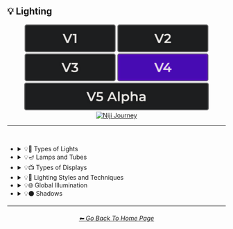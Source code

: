 <h2>💡 Lighting</h2>

<div align="center">

[<img src="/Images/Repo_Parts/Buttons/Version_Buttons/button_version_V1_inactive.webp?raw=true" alt="MidJourney V1" height="64" />](/Pages/MJ_V1/Style_Pages/Sphere/Lighting.md)
[<img src="/Images/Repo_Parts/Buttons/Version_Buttons/button_version_V2_inactive.webp?raw=true" alt="MidJourney V2" height="64" />](/Pages/MJ_V2/Style_Pages/Sphere/Lighting.md)
[<img src="/Images/Repo_Parts/Buttons/Version_Buttons/button_version_V3_inactive.webp?raw=true" alt="MidJourney V3" height="64" />](/Pages/MJ_V3/Style_Pages/Just_The_Style/Lighting.md)
[<img src="/Images/Repo_Parts/Buttons/Version_Buttons/button_version_V4_active.webp?raw=true" alt="MidJourney V4" height="64" />](/Pages/MJ_V4/Style_Pages/Just_The_Style/Lighting.md)
<br>
[<img src="/Images/Repo_Parts/Buttons/Version_Buttons/button_version_V5_Alpha_inactive_half.webp?raw=true" alt="MidJourney V5" height="64" />](/Pages/MJ_V5/Style_Pages/Just_The_Style/Lighting.md)
[<img src="/Images/Repo_Parts/Buttons/Version_Buttons/button_version_niji_inactive_half.webp?raw=true" alt="Niji Journey" height="64" />](/Pages/Niji_Journey/Style_Pages/Lighting.md)


</div>

<hr>
<br>


- <details><summary>💡🏮 Types of Lights</summary><p><div align="center">

	| Spotlight | Floodlight |
	| :-: | :-: |
	| <img src="/Images/MJ_V4/V4_Alpha_3.5/Midjourney_Styles/Spotlight.webp?raw=true" width="256" /> | <img src="/Images/MJ_V4/V4_Alpha_3.5/Midjourney_Styles/Floodlight.webp?raw=true" width="256" /> |
	
	<br>
	
	| Frontlight | Halfrear Lighting | Backlight |
	| :-: | :-: | :-: |
	| <img src="/Images/MJ_V4/V4_Alpha_3.5/Midjourney_Styles/Frontlight.webp?raw=true" width="256" /> | <img src="/Images/MJ_V4/V4_Alpha_3.5/Midjourney_Styles/Halfrear_Lighting.webp?raw=true" width="256" /> | <img src="/Images/MJ_V4/V4_Alpha_3.5/Midjourney_Styles/Backlight.webp?raw=true" width="256" /> | 
	
	<br>
	
	| Rim Lights | Rim Lighting | Marquee |
	| :-: | :-: | :-: |
	| <img src="/Images/MJ_V4/V4_Alpha_3.5/Midjourney_Styles/Rim_Lights.webp?raw=true" width="256" /> | <img src="/Images/MJ_V4/V4_Alpha_3.5/Midjourney_Styles/Rim_Lighting.webp?raw=true" width="256" /> | <img src="/Images/MJ_V4/V4_Alpha_3.5/Midjourney_Styles/Marquee.webp?raw=true" width="256" /> |
	
	<br>
	
	| Strobe | Strobe Light | Stroboscope |
	| :-: | :-: | :-: |
	| <img src="/Images/MJ_V4/V4_Alpha_3.5/Midjourney_Styles/Strobe.webp?raw=true" width="256" /> | <img src="/Images/MJ_V4/V4_Alpha_3.5/Midjourney_Styles/Strobe_Light.webp?raw=true" width="256" /> | <img src="/Images/MJ_V4/V4_Alpha_3.5/Midjourney_Styles/Stroboscope.webp?raw=true" width="256" /> |

	<br>

	| Flickering Light | Bubble Light |
    | :-: | :-: |
    | <img src="/Images/MJ_V4/V4_Alpha_3.5/Midjourney_Styles/Flickering_Light.webp?raw=true" width="256" /> | <img src="/Images/MJ_V4/V4_Alpha_3.5/Midjourney_Styles/Bubble_Light.webp?raw=true" width="256" /> |

    <br>

	| Dim | Dim Lighting | Dark Lighting |
	| :-: | :-: | :-: |
	| <img src="/Images/MJ_V4/V4_Alpha_3.5/Midjourney_Styles/Dim.webp?raw=true" width="256" /> | <img src="/Images/MJ_V4/V4_Alpha_3.5/Midjourney_Styles/Dim_Lighting.webp?raw=true" width="256" /> | <img src="/Images/MJ_V4/V4_Alpha_3.5/Midjourney_Styles/Dark_Lighting.webp?raw=true" width="256" /> |

	<br>
	
	| Bright | Ultrabright | Blinding Light |
	| :-: | :-: | :-: |
	| <img src="/Images/MJ_V4/V4_Alpha_3.5/Midjourney_Styles/Bright.webp?raw=true" width="256" /> | <img src="/Images/MJ_V4/V4_Alpha_3.5/Midjourney_Styles/Ultrabright.webp?raw=true" width="256" /> | <img src="/Images/MJ_V4/V4_Alpha_3.5/Midjourney_Styles/Blinding_Light.webp?raw=true" width="256" /> |
	
	<br>
	
	| Crepuscular Rays | Rays of Shimmering Light | Godrays |
	| :-: | :-: | :-: |
	| <img src="/Images/MJ_V4/V4_Alpha_3.5/Midjourney_Styles/Crepuscular_Rays.webp?raw=true" width="256" /> | <img src="/Images/MJ_V4/V4_Alpha_3.5/Midjourney_Styles/Rays_of_Shimmering_Light.webp?raw=true" width="256" /> | <img src="/Images/MJ_V4/V4_Alpha_3.5/Midjourney_Styles/Godrays.webp?raw=true" width="256" /> |
	
	<br>
	
	| Artificial Lighting | Natural Lighting |
	| :-: | :-: |
	| <img src="/Images/MJ_V4/V4_Alpha_3.5/Midjourney_Styles/Artificial_Lighting.webp?raw=true" width="256" /> | <img src="/Images/MJ_V4/V4_Alpha_3.5/Midjourney_Styles/Natural_Lighting.webp?raw=true" width="256" /> |

	<br>

	| Sunlight | Direct Sunlight | Sunshine Ray |
	| :-: | :-: | :-: |
	| <img src="/Images/MJ_V4/V4_Alpha_3.5/Midjourney_Styles/Sunlight.webp?raw=true" width="256" /> | <img src="/Images/MJ_V4/V4_Alpha_3.5/Midjourney_Styles/Direct_Sunlight.webp?raw=true" width="256" /> | <img src="/Images/MJ_V4/V4_Alpha_3.5/Midjourney_Styles/Sunshine_Ray.webp?raw=true" width="256" /> |
	
	<br>

	| Sunbeams | Sunshaft |
	| :-: | :-: |
	| <img src="/Images/MJ_V4/V4_Alpha_3.5/Midjourney_Styles/Sunbeams.webp?raw=true" width="256" /> | <img src="/Images/MJ_V4/V4_Alpha_3.5/Midjourney_Styles/Sunshaft.webp?raw=true" width="256" /> |

	<br>

	| Moonbeams | Starlight |
	| :-: | :-: |
	| <img src="/Images/MJ_V4/V4_Alpha_3.5/Midjourney_Styles/Moonbeams.webp?raw=true" width="256" /> | <img src="/Images/MJ_V4/V4_Alpha_3.5/Midjourney_Styles/Starlight.webp?raw=true" width="256" /> |

	<br>
	
	| Waning Light | Radiant Light |
	| :-: | :-: |
	| <img src="/Images/MJ_V4/V4_Alpha_3.5/Midjourney_Styles/Waning_Light.webp?raw=true" width="256" /> | <img src="/Images/MJ_V4/V4_Alpha_3.5/Midjourney_Styles/Radiant_Light.webp?raw=true" width="256" /> |

	<br>

	| Incandescent | Fluorescent |
	| :-: | :-: |
	| <img src="/Images/MJ_V4/V4_Alpha_3.5/Midjourney_Styles/Incandescent.webp?raw=true" width="256" /> | <img src="/Images/MJ_V4/V4_Alpha_3.5/Midjourney_Styles/Fluorescent.webp?raw=true" width="256" /> |

	<br>

	| CFL | CFL Light |
	| :-: | :-: |
	| <img src="/Images/MJ_V4/V4_Alpha_3.5/Midjourney_Styles/CFL.webp?raw=true" width="256" /> | <img src="/Images/MJ_V4/V4_Alpha_3.5/Midjourney_Styles/CFL_Light.webp?raw=true" width="256" /> |
	
	<br>

	| Candlelight | Torch | Torch Light |
	| :-: | :-: | :-: |
	| <img src="/Images/MJ_V4/V4_Alpha_3.5/Midjourney_Styles/Candlelight.webp?raw=true" width="256" /> | <img src="/Images/MJ_V4/V4_Alpha_3.5/Midjourney_Styles/Torch.webp?raw=true" width="256" /> | <img src="/Images/MJ_V4/V4_Alpha_3.5/Midjourney_Styles/Torch_Light.webp?raw=true" width="256" /> |

	<br>

	| Northern Lights |
	| :-: |
	| <img src="/Images/MJ_V4/V4_Alpha_3.5/Midjourney_Styles/Northern_Lights.webp?raw=true" width="256" /> |
	
	<br>
	
	| Tesla Coil | Electric Arc |
	| :-: | :-: |
	| <img src="/Images/MJ_V4/V4_Alpha_3.5/Midjourney_Styles/Tesla_Coil.webp?raw=true" width="256" /> | <img src="/Images/MJ_V4/V4_Alpha_3.5/Midjourney_Styles/Electric_Arc.webp?raw=true" width="256" /> |

	<br>

	| Glow Stick | Blacklight |
	| :-: | :-: |
	| <img src="/Images/MJ_V4/V4_Alpha_3.5/Midjourney_Styles/Glow_Stick.webp?raw=true" width="256" /> | <img src="/Images/MJ_V4/V4_Alpha_3.5/Midjourney_Styles/Blacklight.webp?raw=true" width="256" /> |

	<br>

	| Laser | Laser Light Show |
	| :-: | :-: |
	| <img src="/Images/MJ_V4/V4_Alpha_3.5/Midjourney_Styles/Laser.webp?raw=true" width="256" /> | <img src="/Images/MJ_V4/V4_Alpha_3.5/Midjourney_Styles/Laser_Light_Show.webp?raw=true" width="256" /> |

	<br>
	
	| Dye-Laser | Ion-Laser | Gas-Laser |
	| :-: | :-: | :-: |
	| <img src="/Images/MJ_V4/V4_Alpha_3.5/Midjourney_Styles/Dye-Laser.webp?raw=true" width="256" /> | <img src="/Images/MJ_V4/V4_Alpha_3.5/Midjourney_Styles/Ion-Laser.webp?raw=true" width="256" /> | <img src="/Images/MJ_V4/V4_Alpha_3.5/Midjourney_Styles/Gas-Laser.webp?raw=true" width="256" /> |

	<br>

	| Gobo | Gobo Light |
    | :-: | :-: |
    | <img src="/Images/MJ_V4/V4_Alpha_3.5/Midjourney_Styles/Gobo.webp?raw=true" width="256" /> | <img src="/Images/MJ_V4/V4_Alpha_3.5/Midjourney_Styles/Gobo_Light.webp?raw=true" width="256" /> |

    <br>
	
	| Halogen | Argon Flash |
	| :-: | :-: |
	| <img src="/Images/MJ_V4/V4_Alpha_3.5/Midjourney_Styles/Halogen.webp?raw=true" width="256" /> | <img src="/Images/MJ_V4/V4_Alpha_3.5/Midjourney_Styles/Argon_Flash.webp?raw=true" width="256" /> |

	<br>
	
	| Lantern | Schwarz Lantern | Coleman Lantern |
	| :-: | :-: | :-: |
	| <img src="/Images/MJ_V4/V4_Alpha_3.5/Midjourney_Styles/Lantern.webp?raw=true" width="256" /> | <img src="/Images/MJ_V4/V4_Alpha_3.5/Midjourney_Styles/Schwarz_Lantern.webp?raw=true" width="256" /> | <img src="/Images/MJ_V4/V4_Alpha_3.5/Midjourney_Styles/Coleman_Lantern.webp?raw=true" width="256" /> |

	<br>

	| Flare | Ember Light |
	| :-: | :-: |
	| <img src="/Images/MJ_V4/V4_Alpha_3.5/Midjourney_Styles/Flare.webp?raw=true" width="256" /> | <img src="/Images/MJ_V4/V4_Alpha_3.5/Midjourney_Styles/Ember_Light.webp?raw=true" width="256" /> |

	<br>
	
	| Edison Bulb |
	| :-: |
	| <img src="/Images/MJ_V4/V4_Alpha_3.5/Midjourney_Styles/Edison_Bulb.webp?raw=true" width="256" /> |

	<br>
	
	| Nightlight | Christmas Lights |
	| :-: | :-: |
	| <img src="/Images/MJ_V4/V4_Alpha_3.5/Midjourney_Styles/Nightlight.webp?raw=true" width="256" /> | <img src="/Images/MJ_V4/V4_Alpha_3.5/Midjourney_Styles/Christmas_Lights.webp?raw=true" width="256" /> |

	<br>

	| Optical Fiber | Electroluminescent Wire | Electromagnetic Spectrum |
	| :-: | :-: | :-: |
	| <img src="/Images/MJ_V4/V4_Alpha_3.5/Midjourney_Styles/Optical_Fiber.webp?raw=true" width="256" /> | <img src="/Images/MJ_V4/V4_Alpha_3.5/Midjourney_Styles/Electroluminescent_Wire.webp?raw=true" width="256" /> | <img src="/Images/MJ_V4/V4_Alpha_3.5/Midjourney_Styles/Electromagnetic_Spectrum.webp?raw=true" width="256" /> |

	<br>
	
	| Infrared | Ultraviolet | UV |
	| :-: | :-: | :-: |
	| <img src="/Images/MJ_V4/V4_Alpha_3.5/Midjourney_Styles/Infrared.webp?raw=true" width="256" /> | <img src="/Images/MJ_V4/V4_Alpha_3.5/Midjourney_Styles/Ultraviolet.webp?raw=true" width="256" /> | <img src="/Images/MJ_V4/V4_Alpha_3.5/Midjourney_Styles/UV.webp?raw=true" width="256" /> | 

	<br>
	
	| X-Ray | Lightspeed |
	| :-: | :-: |
	| <img src="/Images/MJ_V4/V4_Alpha_3.5/Midjourney_Styles/X-Ray.webp?raw=true" width="256" /> | <img src="/Images/MJ_V4/V4_Alpha_3.5/Midjourney_Styles/Lightspeed.webp?raw=true" width="256" /> |

	<br>

	| Nightclub |
	| :-: |
	| <img src="/Images/MJ_V4/V4_Alpha_3.5/Midjourney_Styles/Nightclub.webp?raw=true" width="256" /> |
	
	<br>
	
	| Glowing Radioactivity | Nuclear Waste | Glowing Nuclear Waste |
	| :-: | :-: | :-: |
	| <img src="/Images/MJ_V4/V4_Alpha_3.5/Midjourney_Styles/Glowing_Radioactivity.webp?raw=true" width="256" /> | <img src="/Images/MJ_V4/V4_Alpha_3.5/Midjourney_Styles/Nuclear_Waste.webp?raw=true" width="256" /> | <img src="/Images/MJ_V4/V4_Alpha_3.5/Midjourney_Styles/Glowing_Nuclear_Waste.webp?raw=true" width="256" /> |

  </div></p></details>


- <details><summary>💡🪔 Lamps and Tubes</summary><p><div align="center">

	| Flash-Lamp | Flashtube |
	| :-: | :-: |
	| <img src="/Images/MJ_V4/V4_Alpha_3.5/Midjourney_Styles/Flash-Lamp.webp?raw=true" width="256" /> | <img src="/Images/MJ_V4/V4_Alpha_3.5/Midjourney_Styles/Flashtube.webp?raw=true" width="256" /> |

	<br>

	| Incandescent Lamp | Fluorescent Lamp |
	| :-: | :-: |
	| <img src="/Images/MJ_V4/V4_Alpha_3.5/Midjourney_Styles/Incandescent_Lamp.webp?raw=true" width="256" /> | <img src="/Images/MJ_V4/V4_Alpha_3.5/Midjourney_Styles/Fluorescent_Lamp.webp?raw=true" width="256" /> |

	<br>

	| Plasma Globe | Plasma Lamp | Lava Lamp |
	| :-: | :-: | :-: |
	| <img src="/Images/MJ_V4/V4_Alpha_3.5/Midjourney_Styles/Plasma_Globe.webp?raw=true" width="256" /> | <img src="/Images/MJ_V4/V4_Alpha_3.5/Midjourney_Styles/Plasma_Lamp.webp?raw=true" width="256" /> | <img src="/Images/MJ_V4/V4_Alpha_3.5/Midjourney_Styles/Lava_Lamp.webp?raw=true" width="256" /> |

	<br>

	| Crackle Tube |
	| :-: |
	| <img src="/Images/MJ_V4/V4_Alpha_3.5/Midjourney_Styles/Crackle_Tube.webp?raw=true" width="256" /> |

	<br>

	| Halogen Lamp |
	| :-: |
	| <img src="/Images/MJ_V4/V4_Alpha_3.5/Midjourney_Styles/Halogen_Lamp.webp?raw=true" width="256" /> |

	<br>

	| Neon Lamp | Xenon Lamp | Krypton Lamp |
	| :-: | :-: | :-: |
	| <img src="/Images/MJ_V4/V4_Alpha_3.5/Midjourney_Styles/Neon_Lamp.webp?raw=true" width="256" /> | <img src="/Images/MJ_V4/V4_Alpha_3.5/Midjourney_Styles/Xenon_Lamp.webp?raw=true" width="256" /> | <img src="/Images/MJ_V4/V4_Alpha_3.5/Midjourney_Styles/Krypton_Lamp.webp?raw=true" width="256" /> |

	<br>

	| Argon Lamp |
	| :-: |
	| <img src="/Images/MJ_V4/V4_Alpha_3.5/Midjourney_Styles/Argon_Lamp.webp?raw=true" width="256" /> |

	<br>

	| Helium Lamp | Carbide Lamp |
	| :-: | :-: |
	| <img src="/Images/MJ_V4/V4_Alpha_3.5/Midjourney_Styles/Helium_Lamp.webp?raw=true" width="256" /> | <img src="/Images/MJ_V4/V4_Alpha_3.5/Midjourney_Styles/Carbide_Lamp.webp?raw=true" width="256" /> |

	<br>

	| Argand Lamp | Diya Lamp | Arc Lamp |
	| :-: | :-: | :-: |
	| <img src="/Images/MJ_V4/V4_Alpha_3.5/Midjourney_Styles/Argand_Lamp.webp?raw=true" width="256" /> | <img src="/Images/MJ_V4/V4_Alpha_3.5/Midjourney_Styles/Diya_Lamp.webp?raw=true" width="256" /> | <img src="/Images/MJ_V4/V4_Alpha_3.5/Midjourney_Styles/Arc_Lamp.webp?raw=true" width="256" /> |

	<br>

	| Gas Lamp | Gas Mantle | Kerosene Lamp |
	| :-: | :-: | :-: |
	| <img src="/Images/MJ_V4/V4_Alpha_3.5/Midjourney_Styles/Gas_Lamp.webp?raw=true" width="256" /> | <img src="/Images/MJ_V4/V4_Alpha_3.5/Midjourney_Styles/Gas_Mantle.webp?raw=true" width="256" /> | <img src="/Images/MJ_V4/V4_Alpha_3.5/Midjourney_Styles/Kerosene_Lamp.webp?raw=true" width="256" /> |

	<br>

	| Tilley Lamp | Oil Lamp |
	| :-: | :-: |
	| <img src="/Images/MJ_V4/V4_Alpha_3.5/Midjourney_Styles/Tilley_Lamp.webp?raw=true" width="256" /> | <img src="/Images/MJ_V4/V4_Alpha_3.5/Midjourney_Styles/Oil_Lamp.webp?raw=true" width="256" /> |

	<br>

	| Mercury-Vapor Lamp | Metal-Halide Lamp | Sodium-Vapor Lamp |
	| :-: | :-: | :-: |
	| <img src="/Images/MJ_V4/V4_Alpha_3.5/Midjourney_Styles/Mercury-Vapor_Lamp.webp?raw=true" width="256" /> | <img src="/Images/MJ_V4/V4_Alpha_3.5/Midjourney_Styles/Metal-Halide_Lamp.webp?raw=true" width="256" /> | <img src="/Images/MJ_V4/V4_Alpha_3.5/Midjourney_Styles/Sodium-Vapor_Lamp.webp?raw=true" width="256" /> |

	<br>

	| Sulfur Lamp | Hollow-Cathode Lamp | Electrodeless Lamp |
	| :-: | :-: | :-: |
	| <img src="/Images/MJ_V4/V4_Alpha_3.5/Midjourney_Styles/Sulfur_Lamp.webp?raw=true" width="256" /> | <img src="/Images/MJ_V4/V4_Alpha_3.5/Midjourney_Styles/Hollow-Cathode_Lamp.webp?raw=true" width="256" /> | <img src="/Images/MJ_V4/V4_Alpha_3.5/Midjourney_Styles/Electrodeless_Lamp.webp?raw=true" width="256" /> |

	<br>

	| Nixie Tube | Rubens-Tube |
	| :-: | :-: |
	| <img src="/Images/MJ_V4/V4_Alpha_3.5/Midjourney_Styles/Nixie_Tube.webp?raw=true" width="256" /> | <img src="/Images/MJ_V4/V4_Alpha_3.5/Midjourney_Styles/Rubens-Tube.webp?raw=true" width="256" /> |

	<br>

	| Vacuum Tube Lamp | Geissler Tube | Dekatron |
	| :-: | :-: | :-: |
	| <img src="/Images/MJ_V4/V4_Alpha_3.5/Midjourney_Styles/Vacuum_Tube_Lamp.webp?raw=true" width="256" /> | <img src="/Images/MJ_V4/V4_Alpha_3.5/Midjourney_Styles/Geissler_Tube.webp?raw=true" width="256" /> | <img src="/Images/MJ_V4/V4_Alpha_3.5/Midjourney_Styles/Dekatron.webp?raw=true" width="256" /> |

  </div></p></details>


- <details><summary>💡📺 Types of Displays</summary><p><div align="center">
	
	| 7 Segment Display | Dot Matrix Display | Electroluminescent Display |
	| :-: | :-: | :-: |
	| <img src="/Images/MJ_V4/V4_Alpha_3.5/Midjourney_Styles/7_Segment_Display.webp?raw=true" width="256" /> | <img src="/Images/MJ_V4/V4_Alpha_3.5/Midjourney_Styles/Dot_Matrix_Display.webp?raw=true" width="256" /> | <img src="/Images/MJ_V4/V4_Alpha_3.5/Midjourney_Styles/Electroluminescent_Display.webp?raw=true" width="256" /> |
	
	<br>

	| CRT | Vacuum Fluorescent Display | Phosphor Display |
	| :-: | :-: | :-: |
	| <img src="/Images/MJ_V4/V4_Alpha_3.5/Midjourney_Styles/CRT.webp?raw=true" width="256" /> | <img src="/Images/MJ_V4/V4_Alpha_3.5/Midjourney_Styles/Vacuum_Fluorescent_Display.webp?raw=true" width="256" /> | <img src="/Images/MJ_V4/V4_Alpha_3.5/Midjourney_Styles/Phosphor_Display.webp?raw=true" width="256" /> |
	
	<br>
	
	| LCD | LED |
	| :-: | :-: |
	| <img src="/Images/MJ_V4/V4_Alpha_3.5/Midjourney_Styles/LCD.webp?raw=true" width="256" /> | <img src="/Images/MJ_V4/V4_Alpha_3.5/Midjourney_Styles/LED.webp?raw=true" width="256" /> |
	
	<br>
	
	| OLED | AMOLED |
	| :-: | :-: |
	| <img src="/Images/MJ_V4/V4_Alpha_3.5/Midjourney_Styles/OLED.webp?raw=true" width="256" /> | <img src="/Images/MJ_V4/V4_Alpha_3.5/Midjourney_Styles/AMOLED.webp?raw=true" width="256" /> |
	
	<br>
	
	| Plasma Display | Quantum Dot | Quantum Dot Display |
	| :-: | :-: | :-: |
	| <img src="/Images/MJ_V4/V4_Alpha_3.5/Midjourney_Styles/Plasma_Display.webp?raw=true" width="256" /> | <img src="/Images/MJ_V4/V4_Alpha_3.5/Midjourney_Styles/Quantum_Dot.webp?raw=true" width="256" /> | <img src="/Images/MJ_V4/V4_Alpha_3.5/Midjourney_Styles/Quantum_Dot_Display.webp?raw=true" width="256" /> |

	<br>

	| Jumbotron |
	| :-: |
	| <img src="/Images/MJ_V4/V4_Alpha_3.5/Midjourney_Styles/Jumbotron.webp?raw=true" width="256" /> |

	</div></p></details>


- <details><summary>💡🔦 Lighting Styles and Techniques</summary><p><div align="center">

	| Lighting | Illuminated | Illumination |
	| :-: | :-: | :-: |
	| <img src="/Images/MJ_V4/V4_Alpha_3.5/Midjourney_Styles/Lighting.webp?raw=true" width="256" /> | <img src="/Images/MJ_V4/V4_Alpha_3.5/Midjourney_Styles/Illuminated.webp?raw=true" width="256" /> | <img src="/Images/MJ_V4/V4_Alpha_3.5/Midjourney_Styles/Illumination.webp?raw=true" width="256" /> |
	
	<br>

	| Moody Lighting | Mood Lighting |
	| :-: | :-: |
	| <img src="/Images/MJ_V4/V4_Alpha_3.5/Midjourney_Styles/Moody_Lighting.webp?raw=true" width="256" /> | <img src="/Images/MJ_V4/V4_Alpha_3.5/Midjourney_Styles/Mood_Lighting.webp?raw=true" width="256" /> |

	<br>

	| Cinematic Lighting | Studio Lighting | Cove Lighting |
	| :-: | :-: | :-: |
	| <img src="/Images/MJ_V4/V4_Alpha_3.5/Midjourney_Styles/Cinematic_Lighting.webp?raw=true" width="256" /> | <img src="/Images/MJ_V4/V4_Alpha_3.5/Midjourney_Styles/Studio_Lighting.webp?raw=true" width="256" /> | <img src="/Images/MJ_V4/V4_Alpha_3.5/Midjourney_Styles/Cove_Lighting.webp?raw=true" width="256" /> |
	
	<br>
	
	| Soft Lighting | Hard Lighting | Accent Lighting |
	| :-: | :-: | :-: |
	| <img src="/Images/MJ_V4/V4_Alpha_3.5/Midjourney_Styles/Soft_Lighting.webp?raw=true" width="256" /> | <img src="/Images/MJ_V4/V4_Alpha_3.5/Midjourney_Styles/Hard_Lighting.webp?raw=true" width="256" /> | <img src="/Images/MJ_V4/V4_Alpha_3.5/Midjourney_Styles/Accent_Lighting.webp?raw=true" width="256" /> |
	
	<br>
	
	| Volumetric | Volumetric Lighting | Contre-Jour |
	| :-: | :-: | :-: |
	| <img src="/Images/MJ_V4/V4_Alpha_3.5/Midjourney_Styles/Volumetric.webp?raw=true" width="256" /> | <img src="/Images/MJ_V4/V4_Alpha_3.5/Midjourney_Styles/Volumetric_Lighting.webp?raw=true" width="256" /> | <img src="/Images/MJ_V4/V4_Alpha_3.5/Midjourney_Styles/Contre-Jour.webp?raw=true" width="256" /> |
	
	<br>
	
	| Rembrandt Lighting | Split Lighting | Beautiful Lighting |
	| :-: | :-: | :-: |
	| <img src="/Images/MJ_V4/V4_Alpha_3.5/Midjourney_Styles/Rembrandt_Lighting.webp?raw=true" width="256" /> | <img src="/Images/MJ_V4/V4_Alpha_3.5/Midjourney_Styles/Split_Lighting.webp?raw=true" width="256" /> | <img src="/Images/MJ_V4/V4_Alpha_3.5/Midjourney_Styles/Beautiful_Lighting.webp?raw=true" width="256" /> |
	
	<br>
	
	| Low-Key Lighting | High-Key Lighting |
	| :-: | :-: |
	| <img src="/Images/MJ_V4/V4_Alpha_3.5/Midjourney_Styles/Low-Key_Lighting.webp?raw=true" width="256" /> | <img src="/Images/MJ_V4/V4_Alpha_3.5/Midjourney_Styles/High-Key_Lighting.webp?raw=true" width="256" /> |
	
	<br>
	
	| Downlighting | Uplighting |
	| :-: | :-: |
	| <img src="/Images/MJ_V4/V4_Alpha_3.5/Midjourney_Styles/Downlighting.webp?raw=true" width="256" /> | <img src="/Images/MJ_V4/V4_Alpha_3.5/Midjourney_Styles/Uplighting.webp?raw=true" width="256" /> |
	
	<br>
	
	| Under-Illumination | Over-Illumination |
	| :-: | :-: |
	| <img src="/Images/MJ_V4/V4_Alpha_3.5/Midjourney_Styles/Under-Illumination.webp?raw=true" width="256" /> | <img src="/Images/MJ_V4/V4_Alpha_3.5/Midjourney_Styles/Over-Illumination.webp?raw=true" width="256" /> |

	<br>
	
	| Veiling Flare | Caustic Lighting | Ethereal Lighting |
	| :-: | :-: | :-: |
	| <img src="/Images/MJ_V4/V4_Alpha_3.5/Midjourney_Styles/Veiling_Flare.webp?raw=true" width="256" /> | <img src="/Images/MJ_V4/V4_Alpha_3.5/Midjourney_Styles/Caustic_Lighting.webp?raw=true" width="256" /> | <img src="/Images/MJ_V4/V4_Alpha_3.5/Midjourney_Styles/Ethereal_Lighting.webp?raw=true" width="256" /> |

	<br>

	| Nightclub Lighting | DJ Lighting |
	| :-: | :-: |
	| <img src="/Images/MJ_V4/V4_Alpha_3.5/Midjourney_Styles/Nightclub_Lighting.webp?raw=true" width="256" /> | <img src="/Images/MJ_V4/V4_Alpha_3.5/Midjourney_Styles/DJ_Lighting.webp?raw=true" width="256" /> |

	<br>

	| Concert Lighting | Museum Lighting |
	| :-: | :-: |
	| <img src="/Images/MJ_V4/V4_Alpha_3.5/Midjourney_Styles/Concert_Lighting.webp?raw=true" width="256" /> | <img src="/Images/MJ_V4/V4_Alpha_3.5/Midjourney_Styles/Museum_Lighting.webp?raw=true" width="256" /> |

	<br>

	| Light Pollution |
	| :-: |
	| <img src="/Images/MJ_V4/V4_Alpha_3.5/Midjourney_Styles/Light_Pollution.webp?raw=true" width="256" /> |

	<br>
	
	| Epic Light |
	| :-: |
	| <img src="/Images/MJ_V4/V4_Alpha_3.5/Midjourney_Styles/Epic_Light.webp?raw=true" width="256" /> |

	</div></p></details>


- <details><summary>💡🌐 Global Illumination</summary><p><div align="center">

	| Global Illumination | Lumen Global Illumination | Screen Space Global Illumination |
	| :-: | :-: | :-: |
	| <img src="/Images/MJ_V4/V4_Alpha_3.5/Midjourney_Styles/Global_Illumination.webp?raw=true" width="256" /> | <img src="/Images/MJ_V4/V4_Alpha_3.5/Midjourney_Styles/Lumen_Global_Illumination.webp?raw=true" width="256" /> | <img src="/Images/MJ_V4/V4_Alpha_3.5/Midjourney_Styles/Screen_Space_Global_Illumination.webp?raw=true" width="256" /> | 
	
	<br>
	
	| Ray Tracing Global Illumination |
	| :-: |
	| <img src="/Images/MJ_V4/V4_Alpha_3.5/Midjourney_Styles/Ray_Tracing_Global_Illumination.webp?raw=true" width="256" /> |

	<br>

	| Photon-Mapping |
	| :-: |
	| <img src="/Images/MJ_V4/V4_Alpha_3.5/Midjourney_Styles/Photon-Mapping.webp?raw=true" width="256" /> |

	</div></p></details>


- <details><summary>💡⚫ Shadows</summary><p><div align="center">
	
	| Shadow | Shadows | Ray Traced Shadows |
	| :-: | :-: | :-: |
	| <img src="/Images/MJ_V4/V4_Alpha_3.5/Midjourney_Styles/Shadow.webp?raw=true" width="256" /> | <img src="/Images/MJ_V4/V4_Alpha_3.5/Midjourney_Styles/Shadows.webp?raw=true" width="256" /> | <img src="/Images/MJ_V4/V4_Alpha_3.5/Midjourney_Styles/Ray_Traced_Shadows.webp?raw=true" width="256" /> |

	</div></p></details>


<hr><!--------------->
<div align="center">
<h6><a href="/README.md">⬅ Go Back To Home Page</a></h6>
</div>